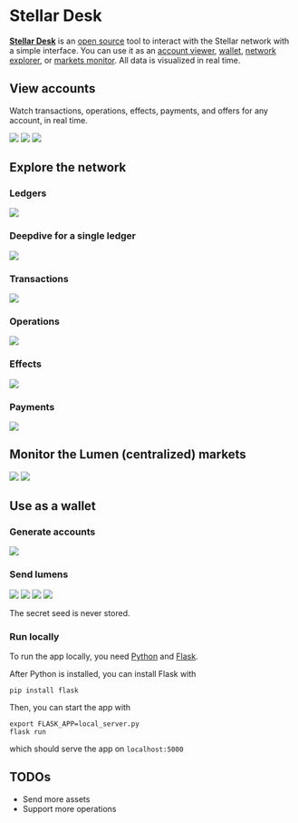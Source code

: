 # Stellar Desk

[**Stellar Desk**](http://stellardesk.org) is an [open source](https://github.com/etale-cohomology/stellardesk) tool to interact with the Stellar network with a simple interface.
You can use it as an [account viewer](http://stellardesk.org/accounts.html), [wallet](http://stellardesk.org/wallet.html), [network explorer](http://stellardesk.org/ledgers.html), or [markets monitor](http://stellardesk.org/markets.html).
All data is visualized in real time.


## View accounts

Watch transactions, operations, effects, payments, and offers for any account, in real time.

![](https://github.com/etale-cohomology/stellardesk/blob/gh-pages/screenshots/00.png)
![](https://github.com/etale-cohomology/stellardesk/blob/gh-pages/screenshots/01.png)
![](https://github.com/etale-cohomology/stellardesk/blob/gh-pages/screenshots/02.png)


## Explore the network

### Ledgers

![](https://github.com/etale-cohomology/stellardesk/blob/gh-pages/screenshots/03.png)

### Deepdive for a single ledger

![](https://github.com/etale-cohomology/stellardesk/blob/gh-pages/screenshots/04.png)

### Transactions

![](https://github.com/etale-cohomology/stellardesk/blob/gh-pages/screenshots/05.png)

### Operations

![](https://github.com/etale-cohomology/stellardesk/blob/gh-pages/screenshots/06.png)

### Effects

![](https://github.com/etale-cohomology/stellardesk/blob/gh-pages/screenshots/07.png)

### Payments

![](https://github.com/etale-cohomology/stellardesk/blob/gh-pages/screenshots/08.png)


## Monitor the Lumen (centralized) markets

![](https://github.com/etale-cohomology/stellardesk/blob/gh-pages/screenshots/09.png)
![](https://github.com/etale-cohomology/stellardesk/blob/gh-pages/screenshots/0a.png)


## Use as a wallet

### Generate accounts

![](https://github.com/etale-cohomology/stellardesk/blob/gh-pages/screenshots/0b.png)

### Send lumens

![](https://github.com/etale-cohomology/stellardesk/blob/gh-pages/screenshots/0c.png)
![](https://github.com/etale-cohomology/stellardesk/blob/gh-pages/screenshots/0d.png)
![](https://github.com/etale-cohomology/stellardesk/blob/gh-pages/screenshots/0e.png)
![](https://github.com/etale-cohomology/stellardesk/blob/gh-pages/screenshots/0f.png)

The secret seed is never stored.


### Run locally

To run the app locally, you need [Python](https://www.python.org/) and [Flask](http://flask.pocoo.org/).

After Python is installed, you can install Flask with

    pip install flask

Then, you can start the app with

    export FLASK_APP=local_server.py
    flask run

which should serve the app on `localhost:5000`


## TODOs

- Send more assets
- Support more operations
